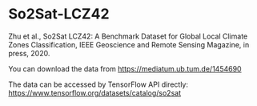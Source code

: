 # So2Sat-LCZ42
Zhu et al., So2Sat LCZ42: A Benchmark Dataset for Global Local Climate Zones Classification, IEEE Geoscience and Remote Sensing Magazine, in press, 2020. 


You can download the data from
https://mediatum.ub.tum.de/1454690


The data can be accessed by TensorFlow API directly:
https://www.tensorflow.org/datasets/catalog/so2sat

